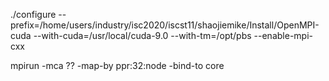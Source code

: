 ./configure --prefix=/home/users/industry/isc2020/iscst11/shaojiemike/Install/OpenMPI-cuda --with-cuda=/usr/local/cuda-9.0 --with-tm=/opt/pbs --enable-mpi-cxx


mpirun
-mca ??
-map-by ppr:32:node -bind-to core
